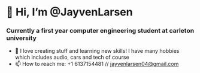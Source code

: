 # 👋 Hi, I’m @JayvenLarsen
### Currently a first year computer engineering student at carleton university
- 👀 I love creating stuff and learning new skills! I have many hobbies which includes audio, cars and tech of course
- 📫 How to reach me: +1 6137154481 // jayvenlarsen04@gmail.com

<!---
JayvenL/JayvenL is a ✨ special ✨ repository because its `README.md` (this file) appears on your GitHub profile.
You can click the Preview link to take a look at your changes.
--->
